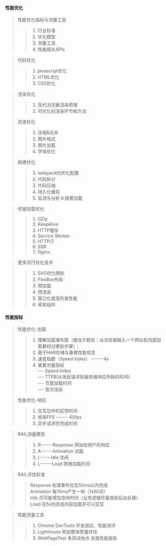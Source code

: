 #### 性能优化
> 性能优化指标与测量工具  
>> 1. 行业标准
>> 2. 优化模型
>> 3. 测量工具
>> 4. 性能相关APIs  

> 代码优化
>> 1. javascript优化
>> 2. HTML优化
>> 3. CSS优化  

> 渲染优化 
>> 1. 现代浏览器渲染原理
>> 2. 可优化的渲染环节和方法  

> 资源优化 
>> 1. 压缩&合并
>> 2. 图片格式
>> 3. 图片加载
>> 4. 字体优化  

> 构建优化 
>> 1. webpack的优化配置
>> 2. 代码拆分
>> 3. 代码压缩
>> 4. 持久化缓存
>> 5. 监测与分析
>> 6.按需加载  

> 传输加载优化 
>> 1. GZip
>> 2. KeepAlive
>> 3. HTTP缓存
>> 4. Service Worker
>> 5. HTTP/2
>> 6. SSR
>> 7. Nginx  

> 更多流行优化技术
>> 1. SVG优化图标
>> 2. FlexBox布局
>> 3. 预加载
>> 4. 预渲染
>> 5. 窗口化提高列表性能
>> 6. 骨架组件  

#### 性能指标
> 性能优化-加载
>> 1. 理解加载瀑布图（相当于题目：从浏览器输入一个网址到页面加载都经过哪些步骤）；
>> 2. 基于HAR存储与重建性能信息
>> 3. 速度指数（Speed Index） ------4s
>> 4. 重要测量指标  
>> --- Speed Index  
>> --- TTFB(从发起请求到服务器响应所耗的时间)    
>> --- 页面加载时间  
>> --- 首次渲染   

> 性能优化-响应
>> 1. 交互动作的反馈时间   
>> 2. 帧率FPS  ------ 60fps  
>> 3. 异步请求的完成时间  

> RAIL测量模型
>> 1. R------Response 网站给用户的响应  
>> 2. A------Animation 动画
>> 3. I------Idle 空闲
>> 4. L------Load 网络加载时间

> RAIL评估标准
>> Response 处理事件应在50ms以内完成   
>> Animation 每10ms产生一帧（1s60贞）  
>> Idle 尽可能增加空闲时间（业务逻辑尽量放到后台处理）   
>> Load 在5s内完成内容加载并可以交互  

> 性能测量工具
>> 1. Chrome DevTools 开发调试、性能测评
>> 2. Lighthouse 网站整体质量评估
>> 3. WebPageTest 多测试地点 全面性能报告  





